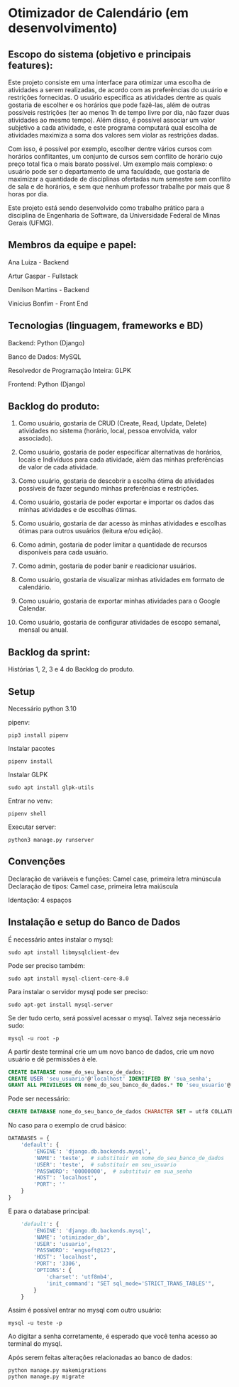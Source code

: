 # Otimizador de Calendário (em desenvolvimento)

## Escopo do sistema (objetivo e principais features):
Este projeto consiste em uma interface para otimizar uma escolha de atividades a serem realizadas, de acordo com as preferências do usuário e restrições fornecidas. O usuário especifica as atividades dentre as quais gostaria de escolher e os horários que pode fazê-las, além de outras possíveis restrições (ter ao menos 1h de tempo livre por dia, não fazer duas atividades ao mesmo tempo). Além disso, é possível associar um valor subjetivo a cada atividade, e este programa computará qual escolha de atividades maximiza a soma dos valores sem violar as restrições dadas.

Com isso, é possível por exemplo, escolher dentre vários cursos com horários conflitantes, um conjunto de cursos sem conflito de horário cujo preço total fica o mais barato possível. Um exemplo mais complexo: o usuário pode ser o departamento de uma faculdade, que gostaria de maximizar a quantidade de disciplinas ofertadas num semestre sem conflito de sala e de horários, e sem que nenhum professor trabalhe por mais que 8 horas por dia.

Este projeto está sendo desenvolvido como trabalho prático para a disciplina de Engenharia de Software, da Universidade Federal de Minas Gerais (UFMG).


## Membros da equipe e papel:
Ana Luiza - Backend 

Artur Gaspar - Fullstack 

Denilson Martins - Backend 

Vinicius Bonfim - Front End 

## Tecnologias (linguagem, frameworks e BD)
Backend: Python (Django)

Banco de Dados: MySQL

Resolvedor de Programação Inteira: GLPK

Frontend: Python (Django)


## Backlog do produto:


1) Como usuário, gostaria de CRUD (Create, Read, Update, Delete) atividades no sistema (horário, local, pessoa envolvida, valor associado).

2) Como usuário, gostaria de poder especificar alternativas de horários, locais e Indivíduos para cada atividade, além das minhas preferências de valor de cada atividade.

3) Como usuário, gostaria de descobrir a escolha ótima de atividades possíveis de fazer segundo minhas preferências e restrições.

4) Como usuário, gostaria de poder exportar e importar os dados das minhas atividades e de escolhas ótimas.

5) Como usuário, gostaria de dar acesso às minhas atividades e escolhas ótimas para outros usuários (leitura e/ou edição).

6) Como admin, gostaria de poder limitar a quantidade de recursos disponíveis para cada usuário.

7) Como admin, gostaria de poder banir e readicionar usuários.

8) Como usuário, gostaria de visualizar minhas atividades em formato de calendário.

9) Como usuário, gostaria de exportar minhas atividades para o Google Calendar.

10) Como usuário, gostaria de configurar atividades de escopo semanal, mensal ou anual.



## Backlog da sprint:

Histórias 1, 2, 3 e 4 do Backlog do produto.


## Setup

Necessário python 3.10

pipenv:
```
pip3 install pipenv
```

Instalar pacotes
```
pipenv install
```

Instalar GLPK
```
sudo apt install glpk-utils
```

Entrar no venv:
```
pipenv shell
```

Executar server:
```
python3 manage.py runserver
```


## Convenções

Declaração de variáveis e funções: Camel case, primeira letra minúscula
Declaração de tipos: Camel case, primeira letra maiúscula

Identação: 4 espaços


## Instalação e setup do Banco de Dados

É necessário antes instalar o mysql:
```
sudo apt install libmysqlclient-dev
```

Pode ser preciso também:
```
sudo apt install mysql-client-core-8.0
```

Para instalar o servidor mysql pode ser preciso:
```
sudo apt-get install mysql-server
```

Se der tudo certo, será possível acessar o mysql. Talvez seja necessário sudo:
```
mysql -u root -p
```

A partir deste terminal crie um um novo banco de dados, crie um novo usuário e dê permissões à ele.
```sql
CREATE DATABASE nome_do_seu_banco_de_dados;
CREATE USER 'seu_usuario'@'localhost' IDENTIFIED BY 'sua_senha';
GRANT ALL PRIVILEGES ON nome_do_seu_banco_de_dados.* TO 'seu_usuario'@'localhost';
```

Pode ser necessário:
```sql
CREATE DATABASE nome_do_seu_banco_de_dados CHARACTER SET = utf8 COLLATE utf8_general_ci;
```

No caso para o exemplo de crud básico:
```python
DATABASES = {
    'default': {
        'ENGINE': 'django.db.backends.mysql',
        'NAME': 'teste',  # substituir em nome_do_seu_banco_de_dados
        'USER': 'teste',  # substituir em seu_usuario
        'PASSWORD': '00000000',  # substituir em sua_senha
        'HOST': 'localhost',
        'PORT': ''
    }
}
```

E para o database principal:
```python
    'default': {
        'ENGINE': 'django.db.backends.mysql',
        'NAME': 'otimizador_db',
        'USER': 'usuario',
        'PASSWORD': 'engsoft@123',
        'HOST': 'localhost',
        'PORT': '3306',
        'OPTIONS': {
            'charset': 'utf8mb4',
            'init_command': "SET sql_mode='STRICT_TRANS_TABLES'",
        }
    }
```

Assim é possível entrar no mysql com outro usuário:
```
mysql -u teste -p
```
Ao digitar a senha corretamente, é esperado que você tenha acesso ao terminal do mysql.


Após serem feitas alterações relacionadas ao banco de dados:
```
python manage.py makemigrations
python manage.py migrate
```
